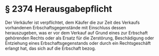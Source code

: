 # § 2374 Herausgabepflicht
Der Verkäufer ist verpflichtet, dem Käufer die zur Zeit des Verkaufs vorhandenen Erbschaftsgegenstände mit Einschluss dessen herauszugeben, was er vor dem Verkauf auf Grund eines zur Erbschaft gehörenden Rechts oder als Ersatz für die Zerstörung, Beschädigung oder Entziehung eines Erbschaftsgegenstands oder durch ein Rechtsgeschäft erlangt hat, das sich auf die Erbschaft bezog.